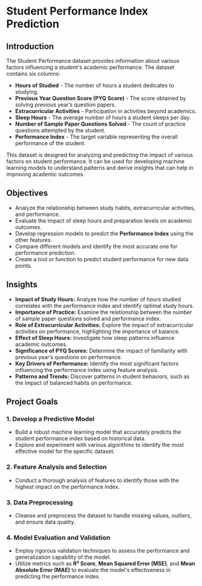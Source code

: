 # Student Performance Index Prediction

## Introduction
The Student Performance dataset provides information about various factors influencing a student's academic performance. The dataset contains six columns:

- **Hours of Studied** - The number of hours a student dedicates to studying.
- **Previous Year Question Score (PYQ Score)** - The score obtained by solving previous year’s question papers.
- **Extracurricular Activities** - Participation in activities beyond academics.
- **Sleep Hours** - The average number of hours a student sleeps per day.
- **Number of Sample Paper Questions Solved** - The count of practice questions attempted by the student.
- **Performance Index** - The target variable representing the overall performance of the student.

This dataset is designed for analyzing and predicting the impact of various factors on student performance. It can be used for developing machine learning models to understand patterns and derive insights that can help in improving academic outcomes.

## Objectives
- Analyze the relationship between study habits, extracurricular activities, and performance.
- Evaluate the impact of sleep hours and preparation levels on academic outcomes.
- Develop regression models to predict the **Performance Index** using the other features.
- Compare different models and identify the most accurate one for performance prediction.
- Create a tool or function to predict student performance for new data points.

## Insights
- **Impact of Study Hours:** Analyze how the number of hours studied correlates with the performance index and identify optimal study hours.
- **Importance of Practice:** Examine the relationship between the number of sample paper questions solved and performance index.
- **Role of Extracurricular Activities:** Explore the impact of extracurricular activities on performance, highlighting the importance of balance.
- **Effect of Sleep Hours:** Investigate how sleep patterns influence academic outcomes.
- **Significance of PYQ Scores:** Determine the impact of familiarity with previous year’s questions on performance.
- **Key Drivers of Performance:** Identify the most significant factors influencing the performance index using feature analysis.
- **Patterns and Trends:** Discover patterns in student behaviors, such as the impact of balanced habits on performance.

## Project Goals

### 1. Develop a Predictive Model
- Build a robust machine learning model that accurately predicts the student performance index based on historical data.
- Explore and experiment with various algorithms to identify the most effective model for the specific dataset.

### 2. Feature Analysis and Selection
- Conduct a thorough analysis of features to identify those with the highest impact on the performance index.

### 3. Data Preprocessing
- Cleanse and preprocess the dataset to handle missing values, outliers, and ensure data quality.

### 4. Model Evaluation and Validation
- Employ rigorous validation techniques to assess the performance and generalization capability of the model.
- Utilize metrics such as **R² Score**, **Mean Squared Error (MSE)**, and **Mean Absolute Error (MAE)** to evaluate the model's effectiveness in predicting the performance index.
